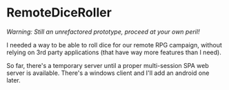 # RemoteDiceRoller
_Warning: Still an unrefactored prototype, proceed at your own peril!_

I needed a way to be able to roll dice for our remote RPG campaign, without relying on 3rd party applications (that have way more features than I need).

So far, there's a temporary server until a proper multi-session SPA web server is available. There's a windows client and I'll add an android one later.
